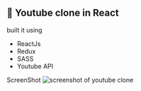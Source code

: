 ## 🔴 Youtube clone in React

built it using
* ReactJs
* Redux
* SASS
* Youtube API

ScreenShot
![screenshot of youtube clone]("./src/images/screenshot.jpg")